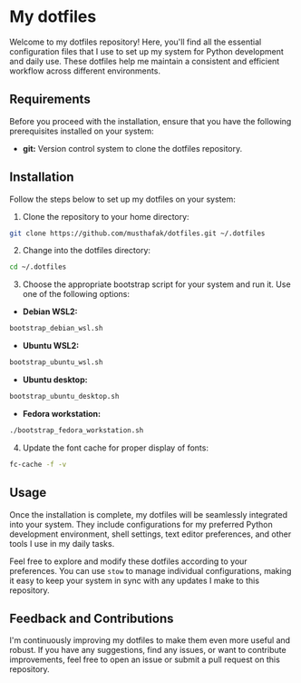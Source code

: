 # My dotfiles

Welcome to my dotfiles repository! Here, you'll find all the essential configuration files that I use to set up my system for Python development and daily use. These dotfiles help me maintain a consistent and efficient workflow across different environments.

## Requirements

Before you proceed with the installation, ensure that you have the following prerequisites installed on your system:

- **git:**
  Version control system to clone the dotfiles repository.

## Installation

Follow the steps below to set up my dotfiles on your system:

1. Clone the repository to your home directory:

```bash
git clone https://github.com/musthafak/dotfiles.git ~/.dotfiles
```

2. Change into the dotfiles directory:

```bash
cd ~/.dotfiles
```

3. Choose the appropriate bootstrap script for your system and run it. Use one of the following options:

- **Debian WSL2:**

```bash
bootstrap_debian_wsl.sh
```

- **Ubuntu WSL2:**

```bash
bootstrap_ubuntu_wsl.sh
```

- **Ubuntu desktop:**

```bash
bootstrap_ubuntu_desktop.sh
```

- **Fedora workstation:**

```bash
./bootstrap_fedora_workstation.sh
```

4. Update the font cache for proper display of fonts:

```bash
fc-cache -f -v
```

## Usage

Once the installation is complete, my dotfiles will be seamlessly integrated into your system. They include configurations for my preferred Python development environment, shell settings, text editor preferences, and other tools I use in my daily tasks.

Feel free to explore and modify these dotfiles according to your preferences. You can use `stow` to manage individual configurations, making it easy to keep your system in sync with any updates I make to this repository.

## Feedback and Contributions

I'm continuously improving my dotfiles to make them even more useful and robust. If you have any suggestions, find any issues, or want to contribute improvements, feel free to open an issue or submit a pull request on this repository.
